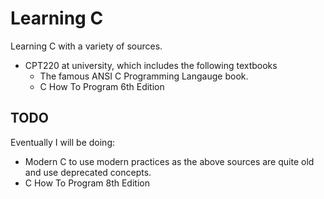 # Learning C
Learning C with a variety of sources.

* CPT220 at university, which includes the following textbooks
  * The famous ANSI C Programming Langauge book.
  * C How To Program 6th Edition

## TODO

Eventually I will be doing:

* Modern C to use modern practices as the above sources are quite old and use deprecated concepts.
* C How To Program 8th Edition
